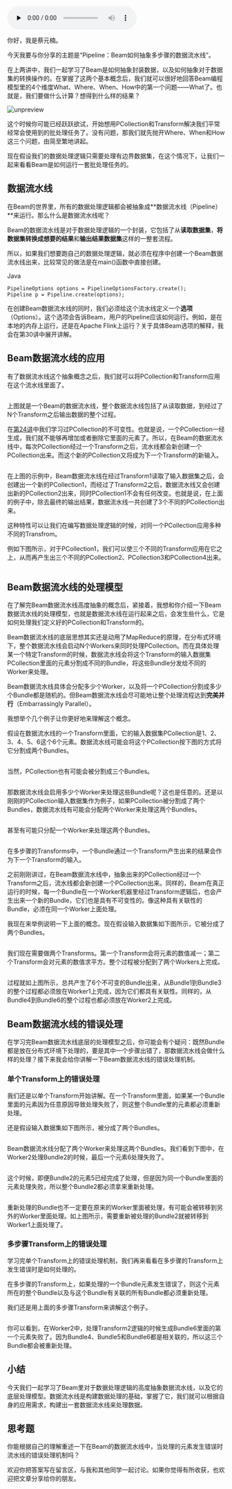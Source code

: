 <audio id="audio" title="26 | Pipeline：Beam如何抽象多步骤的数据流水线？" controls="" preload="none"><source id="mp3" src="https://static001.geekbang.org/resource/audio/14/74/14aa9d734f5d452f9009d179eb14d274.mp3"></audio>

你好，我是蔡元楠。

今天我要与你分享的主题是“Pipeline：Beam如何抽象多步骤的数据流水线”。

在上两讲中，我们一起学习了Beam是如何抽象封装数据，以及如何抽象对于数据集的转换操作的。在掌握了这两个基本概念后，我们就可以很好地回答Beam编程模型里的4个维度What、Where、When、How中的第一个问题——What了。也就是，我们要做什么计算？想得到什么样的结果？

<img src="https://static001.geekbang.org/resource/image/71/bb/71c8ace006d56d7f6fe93cbc56dc91bb.png" alt="unpreview">

这个时候你可能已经跃跃欲试，开始想用PCollection和Transform解决我们平常经常会使用到的批处理任务了。没有问题，那我们就先抛开Where、When和How这三个问题，由简至繁地讲起。

现在假设我们的数据处理逻辑只需要处理有边界数据集，在这个情况下，让我们一起来看看Beam是如何运行一套批处理任务的。

## 数据流水线

在Beam的世界里，所有的数据处理逻辑都会被抽象成**数据流水线（Pipeline）**来运行。那么什么是数据流水线呢？

Beam的数据流水线是对于数据处理逻辑的一个封装，它包括了从**读取数据集**，**将数据集转换成想要的结果**和**输出结果数据集**这样的一整套流程。

所以，如果我们想要跑自己的数据处理逻辑，就必须在程序中创建一个Beam数据流水线出来，比较常见的做法是在main()函数中直接创建。

Java

```
PipelineOptions options = PipelineOptionsFactory.create();
Pipeline p = Pipeline.create(options);

```

在创建Beam数据流水线的同时，我们必须给这个流水线定义一个**选项**（Options）。这个选项会告诉Beam，用户的Pipeline应该如何运行。例如，是在本地的内存上运行，还是在Apache Flink上运行？关于具体Beam选项的解释，我会在第30讲中展开讲解。

## Beam数据流水线的应用

有了数据流水线这个抽象概念之后，我们就可以将PCollection和Transform应用在这个流水线里面了。

<img src="https://static001.geekbang.org/resource/image/a5/94/a56f824d0dc8b3c1a777595b42c4b294.jpg" alt="">

上图就是一个Beam的数据流水线，整个数据流水线包括了从读取数据，到经过了N个Transform之后输出数据的整个过程。

在[第24讲](https://time.geekbang.org/column/article/100666)中我们学习过PCollection的不可变性。也就是说，一个PCollection一经生成，我们就不能够再增加或者删除它里面的元素了。所以，在Beam的数据流水线中，每次PCollection经过一个Transform之后，流水线都会新创建一个PCollection出来。而这个新的PCollection又将成为下一个Transform的新输入。

<img src="https://static001.geekbang.org/resource/image/47/4b/47e4856cfdcb771c135417741d4d044b.jpg" alt="">

在上图的示例中，Beam数据流水线在经过Transform1读取了输入数据集之后，会创建出一个新的PCollection1，而经过了Transform2之后，数据流水线又会创建出新的PCollection2出来，同时PCollection1不会有任何改变。也就是说，在上面的例子中，除去最终的输出结果，数据流水线一共创建了3个不同的PCollection出来。

这种特性可以让我们在编写数据处理逻辑的时候，对同一个PCollection应用多种不同的Transfrom。

例如下图所示，对于PCollection1，我们可以使三个不同的Transform应用在它之上，从而再产生出三个不同的PCollection2、PCollection3和PCollection4出来。

<img src="https://static001.geekbang.org/resource/image/ee/ef/eeb81605c09e4a6cc684176ef0a9c9ef.jpg" alt="">

## Beam数据流水线的处理模型

在了解完Beam数据流水线高度抽象的概念后，紧接着，我想和你介绍一下Beam数据流水线的处理模型，也就是数据流水线在运行起来之后，会发生些什么，它是如何处理我们定义好的PCollection和Transform的。

Beam数据流水线的底层思想其实还是动用了MapReduce的原理，在分布式环境下，整个数据流水线会启动N个Workers来同时处理PCollection。而在具体处理某一个特定Transform的时候，数据流水线会将这个Transform的输入数据集PCollection里面的元素分割成不同的Bundle，将这些Bundle分发给不同的Worker来处理。

Beam数据流水线具体会分配多少个Worker，以及将一个PCollection分割成多少个Bundle都是随机的。但Beam数据流水线会尽可能地让整个处理流程达到**完美并行**（Embarrassingly Parallel）。

我想举个几个例子让你更好地来理解这个概念。

假设在数据流水线的一个Transform里面，它的输入数据集PCollection是1、2、3、4、5、6这个6个元素。数据流水线可能会将这个PCollection按下图的方式将它分割成两个Bundles。

<img src="https://static001.geekbang.org/resource/image/1e/1d/1ec163043a8e8e18928ed4771cac671d.jpg" alt="">

当然，PCollection也有可能会被分割成三个Bundles。

<img src="https://static001.geekbang.org/resource/image/87/2b/87c924863790f3564949b416a98a6c2b.jpg" alt="">

那数据流水线会启用多少个Worker来处理这些Bundle呢？这也是任意的。还是以刚刚的PCollection输入数据集作为例子，如果PCollection被分割成了两个Bundles，数据流水线有可能会分配两个Worker来处理这两个Bundles。

<img src="https://static001.geekbang.org/resource/image/32/33/32cf33cae5a581b6b5d5739bfe775533.jpg" alt="">

甚至有可能只分配一个Worker来处理这两个Bundles。

<img src="https://static001.geekbang.org/resource/image/d8/29/d8d53d23ea0d507055e003cb2e07cb29.jpg" alt="">

在多步骤的Transforms中，一个Bundle通过一个Transform产生出来的结果会作为下一个Transform的输入。

之前刚刚讲过，在Beam数据流水线中，抽象出来的PCollection经过一个Transform之后，流水线都会新创建一个PCollection出来。同样的，Beam在真正运行的时候，每一个Bundle在一个Worker机器里经过Transform逻辑后，也会产生出来一个新的Bundle，它们也是具有不可变性的。像这种具有关联性的Bundle，必须在同一个Worker上面处理。

我现在来举例说明一下上面的概念。现在假设输入数据集如下图所示，它被分成了两个Bundles。

<img src="https://static001.geekbang.org/resource/image/1e/1d/1ec163043a8e8e18928ed4771cac671d.jpg" alt="">

我们现在需要做两个Transforms。第一个Transform会将元素的数值减一；第二个Transform会对元素的数值求平方。整个过程被分配到了两个Workers上完成。

<img src="https://static001.geekbang.org/resource/image/57/fd/574e866c6609c6551083d55ff534cffd.jpg" alt="">

过程就如上图所示，总共产生了6个不可变的Bundle出来，从Bundle1到Bundle3的整个过程都必须放在Worker1上完成，因为它们都具有关联性。同样的，从Bundle4到Bundle6的整个过程也都必须放在Worker2上完成。

## Beam数据流水线的错误处理

在学习完Beam数据流水线底层的处理模型之后，你可能会有个疑问：既然Bundle都是放在分布式环境下处理的，要是其中一个步骤出错了，那数据流水线会做什么样的处理？接下来我会给你讲解一下Beam数据流水线的错误处理机制。

### 单个Transform上的错误处理

我们还是以单个Transform开始讲解。在一个Transform里面，如果某一个Bundle里面的元素因为任意原因导致处理失败了，则这整个Bundle里的元素都必须重新处理。

还是假设输入数据集如下图所示，被分成了两个Bundles。

<img src="https://static001.geekbang.org/resource/image/32/33/32cf33cae5a581b6b5d5739bfe775533.jpg" alt="">

Beam数据流水线分配了两个Worker来处理这两个Bundles。我们看到下图中，在Worker2处理Bundle2的时候，最后一个元素6处理失败了。

<img src="https://static001.geekbang.org/resource/image/e4/91/e4e87019b6e646073a4234348c346091.jpg" alt="">

这个时候，即便Bundle2的元素5已经完成了处理，但是因为同一个Bundle里面的元素处理失败，所以整个Bundle2都必须拿来重新处理。

<img src="https://static001.geekbang.org/resource/image/2c/7b/2c80f7616367535a4bae5d036d75ff7b.jpg" alt="">

重新处理的Bundle也不一定要在原来的Worker里面被处理，有可能会被转移到另外的Worker里面处理。如上图所示，需要重新被处理的Bundle2就被转移到Worker1上面处理了。

### 多步骤Transform上的错误处理

学习完单个Transform上的错误处理机制，我们再来看看在多步骤的Transform上发生错误时是如何处理的。

在多步骤的Transform上，如果处理的一个Bundle元素发生错误了，则这个元素所在的整个Bundle以及与这个Bundle有关联的所有Bundle都必须重新处理。

我们还是用上面的多步骤Transform来讲解这个例子。

<img src="https://static001.geekbang.org/resource/image/93/25/939e3cf386d5ae416dd878743d98be25.jpg" alt="">

你可以看到，在Worker2中，处理Transform2逻辑的时候生成Bundle6里面的第一个元素失败了。因为Bundle4、Bundle5和Bundle6都是相关联的，所以这三个Bundle都会被重新处理。

## 小结

今天我们一起学习了Beam里对于数据处理逻辑的高度抽象数据流水线，以及它的底层处理模型。数据流水线是构建数据处理的基础，掌握了它，我们就可以根据自身的应用需求，构建出一套数据流水线来处理数据。

## 思考题

你能根据自己的理解重述一下在Beam的数据流水线中，当处理的元素发生错误时流水线的错误处理机制吗？

欢迎你把答案写在留言区，与我和其他同学一起讨论。如果你觉得有所收获，也欢迎把文章分享给你的朋友。


